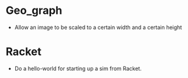 # Geo_graph

- Allow an image to be scaled to a certain width and a certain height

# Racket

- Do a hello-world for starting up a sim from Racket.
